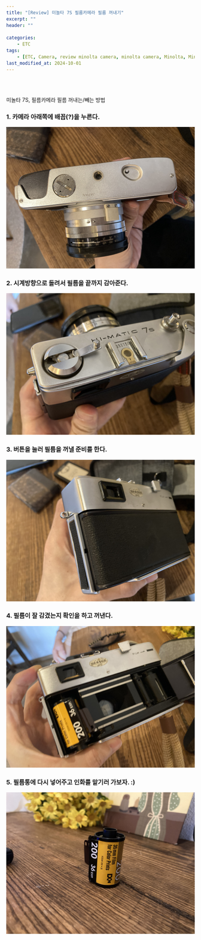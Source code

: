 ```yaml
---
title: "[Review] 미놀타 7S 필름카메라 필름 꺼내기"
excerpt: ""
header: ""

categories:
    - ETC
tags:
    - [ETC, Camera, review minolta camera, minolta camera, Minolta, Minolta 7s, 미놀타7s, 미놀타 7s, 필름카메라, 필름카메라 필름, 필름카메라 필름 빼기, 필름카메라 필름 꺼내기, ]
last_modified_at: 2024-10-01
---
```

<br><br>

미놀타 7S, 필름카메라 필름 꺼내는/빼는 방법



### 1. 카메라 아래쪽에 배꼽(?)을 누른다.


![0](/upload/2024-10-01-미놀타_7S_필름카메라_필름_꺼내기.md/0.JPG)



### 2. 시계방향으로 돌려서 필름을 끝까지 감아준다.


![1](/upload/2024-10-01-미놀타_7S_필름카메라_필름_꺼내기.md/1.JPG)



### 3. 버튼을 눌러 필름을 꺼낼 준비를 한다.


![2](/upload/2024-10-01-미놀타_7S_필름카메라_필름_꺼내기.md/2.JPG)



### 4. 필름이 잘 감겼는지 확인을 하고 꺼낸다.


![3](/upload/2024-10-01-미놀타_7S_필름카메라_필름_꺼내기.md/3.JPG)



### 5. 필름통에 다시 넣어주고 인화를 맡기러 가보자. :)


![4](/upload/2024-10-01-미놀타_7S_필름카메라_필름_꺼내기.md/4.JPG)

